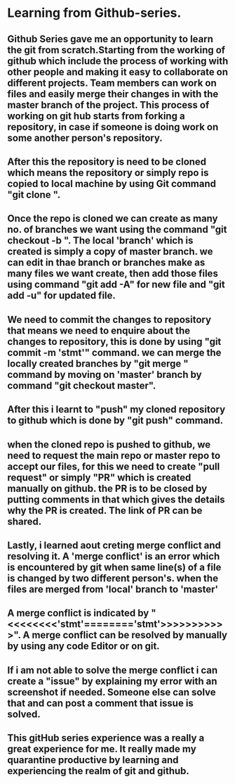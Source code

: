 # Learning from Github-series.
## Github Series gave me an opportunity to learn the git from scratch.Starting from the working of github which include the process of working with other people and making it easy to collaborate on different projects. Team members can work on files and easily merge their changes in with the master branch of the project. This process of working on git hub starts from forking a repository, in case if someone is doing work on some another person's repository. 
## After this the repository is need to be cloned which means the repository or simply repo is copied to local machine by using Git command "git clone <repo link>". 
## Once the repo is cloned we can create as many no. of branches we want using the command "git checkout -b <branch name>". The local 'branch' which is created  is simply a copy of master branch. we can edit in thae branch or branches make as many files we want create, then add those files using command "git add -A" for new file and "git add -u" for updated file.
## We need to commit the changes to repository that means we need to enquire about the changes to repository, this is done by using "git commit -m 'stmt'" command. we can merge the locally created branches by "git merge <branch>" command by moving on 'master' branch by command "git checkout master".
## After this i learnt to "push" my cloned repository to github which is done by "git push" command.
## when the cloned repo is pushed to github, we need to request the main repo or master repo to accept our files, for this we need to create "pull request" or simply "PR" which is created manually on github. the PR is to be closed by putting comments in that which gives the details why the PR is created. The link of PR can be shared.
## Lastly, i learned aout creting merge conflict and resolving it. A 'merge conflict' is an error which is encountered by git when same line(s) of a file is changed by two different person's. when the files are merged from 'local' branch to 'master'
## A merge conflict is indicated by "<<<<<<<<'stmt'========'stmt'>>>>>>>>>>>". A merge conflict can be resolved by manually by using any code Editor or on git.
## If i am not able to solve the merge conflict i can create a "issue" by explaining my error with an screenshot if needed. Someone else can solve that and can post a comment that issue is solved.

## This gitHub series experience was a really a great experience for me. It really made my quarantine productive by learning and experiencing the realm of git and github.
